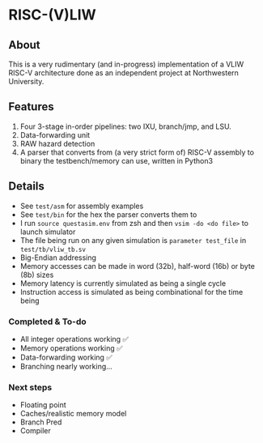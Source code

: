 ﻿
# RISC-(V)LIW

## About
This is a very rudimentary (and in-progress) implementation of a VLIW RISC-V architecture done as an independent project at Northwestern University.

## Features
1. Four 3-stage in-order pipelines: two IXU, branch/jmp, and LSU.
2. Data-forwarding unit
3. RAW hazard detection
4. A parser that converts from (a very strict form of) RISC-V assembly to binary the testbench/memory can use, written in Python3

## Details
- See `test/asm` for assembly examples
- See `test/bin` for the hex the parser converts them to
- I run `source questasim.env` from zsh and then `vsim -do <do file>` to launch simulator
- The file being run on any given simulation is `parameter test_file` in `test/tb/vliw_tb.sv`
- Big-Endian addressing
- Memory accesses can be made in word (32b), half-word (16b) or byte (8b) sizes
- Memory latency is currently simulated as being a single cycle
- Instruction access is simulated as being combinational for the time being

### Completed & To-do
- All integer operations working ✅
- Memory operations working ✅
- Data-forwarding working ✅
- Branching nearly working...

### Next steps
- Floating point
- Caches/realistic memory model
- Branch Pred
- Compiler
